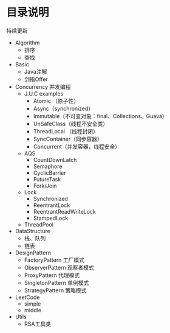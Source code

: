 # 目录说明

持续更新

* Algorithm
    -   排序
    -   查找
* Basic
    - Java注解
    - 剑指Offer
* Concurrency 并发编程
    - J.U.C examples
        - Atomic （原子性）
        - Async（synchronized）
        - Immutable（不可变对象：final、Collections、Guava）
        - UnSafeClass（线程不安全类）
        - ThreadLocal （线程封闭）
        - SyncContainer（同步容器）
        - Concurrent（并发容器，线程安全）
    - AQS
        - CountDownLatch
        - Semaphore
        - CyclicBarrier
        - FutureTask
        - Fork/Join
    - Lock
        - Synchronized
        - ReentrantLock
        - ReentrantReadWriteLock
        - StampedLock
    - ThreadPool
* DataStructure 
    - 栈、队列
    - 链表
* DesignPattern 
    - FactoryPattern 工厂模式
    - ObserverPattern 观察者模式
    - ProxyPattern 代理模式
    - SingletonPattern 单例模式
    - StrategyPattern 策略模式
* LeetCode
    - simple
    - middle
* Utils
    - RSA工具类






